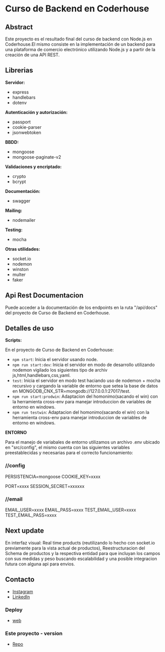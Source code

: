 # Curso de Backend en Coderhouse 

## Abstract

Este proyecto es el resultado final del curso de backend con Node.js en Coderhouse.El mismo consiste en la implementación de un backend para una plataforma de comercio electrónico utilizando Node.js y a partir de la creación de una API REST. 

## Librerias

**Servidor:**

- express
- handlebars
- dotenv

**Autenticación y autorización:**

- passport
- cookie-parser
- jsonwebtoken

**BBDD:**

- mongoose
- mongoose-paginate-v2

**Validaciones y encriptado:**

- crypto
- bcrypt

**Documentación:**

- swagger

**Mailing:**

- nodemailer

**Testing:**

- mocha

**Otras utilidades:**

- socket.io
- nodemon
- winston
- multer
- faker

## Api Rest Documentacion

Puede acceder a la documentación de los endpoints en la ruta "/api/docs" del proyecto de Curso de Backend en Coderhouse.

## Detalles de uso

**Scripts:**

En el proyecto de Curso de Backend en Coderhouse:

- `npm start`: Inicia el servidor usando node.
- `npm run start:dev`: Inicia el servidor en modo de desarrollo utilizando nodemon vigilado los siguientes tipo de archiv js,html,handlebars,css,yaml.
- `test`: Inicia el servidor en modo test haciando uso de nodemon + mocha recursivo y cargando la variable de entorno que setea la base de datos en MONGODB_CNX_STR=mongodb://127.0.0.1:27017/test.
- `npm run start:prodwin`: Adaptacion del homonimo(sacando el win) con la herramienta cross-env para manejar introduccion de variables de entorno en windows.
- `npm run testwin`: Adaptacion del homonimo(sacando el win) con la herramienta cross-env para manejar introduccion de variables de entorno en windows.

**ENTORNO**

Para el manejo de variabales de entorno utilizamos un archivo .env ubicado en "src/config", el mismo cuenta con las siguientes variables preestablecidas y necesarias para el correcto funcionamiento:

### //config

PERSISTENCIA=mongoose
COOKIE_KEY=xxxx

PORT=xxxx
SESSION_SECRET=xxxxxx

### //email

EMAIL_USER=xxxx
EMAIL_PASS=xxxx
TEST_EMAIL_USER=xxxx
TEST_EMAIL_PASS=xxxx

## Next update

En interfaz visual: Real time products (reutilizando lo hecho con socket.io previamente para la vista actual de productos), Reestructuracion del Schema de productos y la respectiva entidad para que incluyan los campos con sus medidas y peso buscando escalabilidad y una posible integracion futura con alguna api para envios.

## Contacto

- [Instagram](https://www.instagram.com/mart_inezgon/)
- [LinkedIn](https://www.linkedin.com/in/gonzalo-martinez-1b5a69263/)

### Deploy

- [web](https:///)

### Este proyecto - version

- [Repo](https://github.com/omargonza/practBack-end.git)
